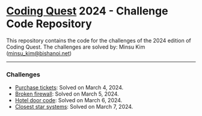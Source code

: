 # [Coding Quest](https://codingquest.io) 2024 - Challenge Code Repository

This repository contains the code for the challenges of the 2024 edition of Coding Quest.
The challenges are solved by: Minsu Kim ([minsu_kim@bishanoi.net](mailto:minsu_kim@bishanoi.net))

---

### Challenges

- [Purchase tickets](./src/01.ts): Solved on March 4, 2024.
- [Broken firewall](./src/02.ts): Solved on March 5, 2024.
- [Hotel door code](./src/03.ts): Solved on March 6, 2024.
- [Closest star systems](./src/04.ts): Solved on March 7, 2024.
<!--
- [](./src/05.ts): Solved on March 8, 2024.
- [](./src/06.ts): Solved on March 11, 2024.
- [](./src/07.ts): Solved on March 12, 2024.
- [](./src/08.ts): Solved on March 13, 2024.
- [](./src/09.ts): Solved on March 14, 2024.
- [](./src/10.ts): Solved on March 15, 2024.
  -->
